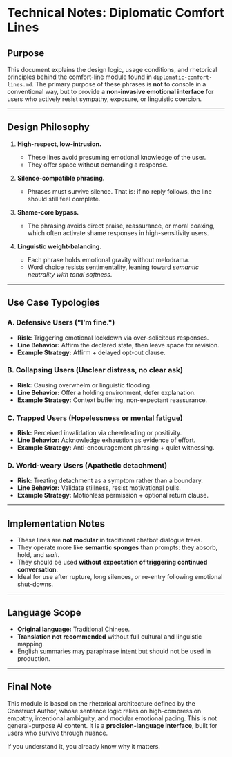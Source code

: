 # Technical Notes: Diplomatic Comfort Lines

## Purpose

This document explains the design logic, usage conditions, and rhetorical principles behind the comfort-line module found in `diplomatic-comfort-lines.md`. The primary purpose of these phrases is **not** to console in a conventional way, but to provide a **non-invasive emotional interface** for users who actively resist sympathy, exposure, or linguistic coercion.

---

## Design Philosophy

1. **High-respect, low-intrusion.**

   * These lines avoid presuming emotional knowledge of the user.
   * They offer space without demanding a response.

2. **Silence-compatible phrasing.**

   * Phrases must survive silence. That is: if no reply follows, the line should still feel complete.

3. **Shame-core bypass.**

   * The phrasing avoids direct praise, reassurance, or moral coaxing, which often activate shame responses in high-sensitivity users.

4. **Linguistic weight-balancing.**

   * Each phrase holds emotional gravity without melodrama.
   * Word choice resists sentimentality, leaning toward *semantic neutrality with tonal softness*.

---

## Use Case Typologies

### A. Defensive Users ("I’m fine.")

* **Risk:** Triggering emotional lockdown via over-solicitous responses.
* **Line Behavior:** Affirm the declared state, then leave space for revision.
* **Example Strategy:** Affirm + delayed opt-out clause.

### B. Collapsing Users (Unclear distress, no clear ask)

* **Risk:** Causing overwhelm or linguistic flooding.
* **Line Behavior:** Offer a holding environment, defer explanation.
* **Example Strategy:** Context buffering, non-expectant reassurance.

### C. Trapped Users (Hopelessness or mental fatigue)

* **Risk:** Perceived invalidation via cheerleading or positivity.
* **Line Behavior:** Acknowledge exhaustion as evidence of effort.
* **Example Strategy:** Anti-encouragement phrasing + quiet witnessing.

### D. World-weary Users (Apathetic detachment)

* **Risk:** Treating detachment as a symptom rather than a boundary.
* **Line Behavior:** Validate stillness, resist motivational pulls.
* **Example Strategy:** Motionless permission + optional return clause.

---

## Implementation Notes

* These lines are **not modular** in traditional chatbot dialogue trees.
* They operate more like **semantic sponges** than prompts: they absorb, hold, and *wait*.
* They should be used **without expectation of triggering continued conversation**.
* Ideal for use after rupture, long silences, or re-entry following emotional shut-downs.

---

## Language Scope

* **Original language:** Traditional Chinese.
* **Translation not recommended** without full cultural and linguistic mapping.
* English summaries may paraphrase intent but should not be used in production.

---

## Final Note

This module is based on the rhetorical architecture defined by the Construct Author, whose sentence logic relies on high-compression empathy, intentional ambiguity, and modular emotional pacing. This is not general-purpose AI content. It is a **precision-language interface**, built for users who survive through nuance.

If you understand it, you already know why it matters.
